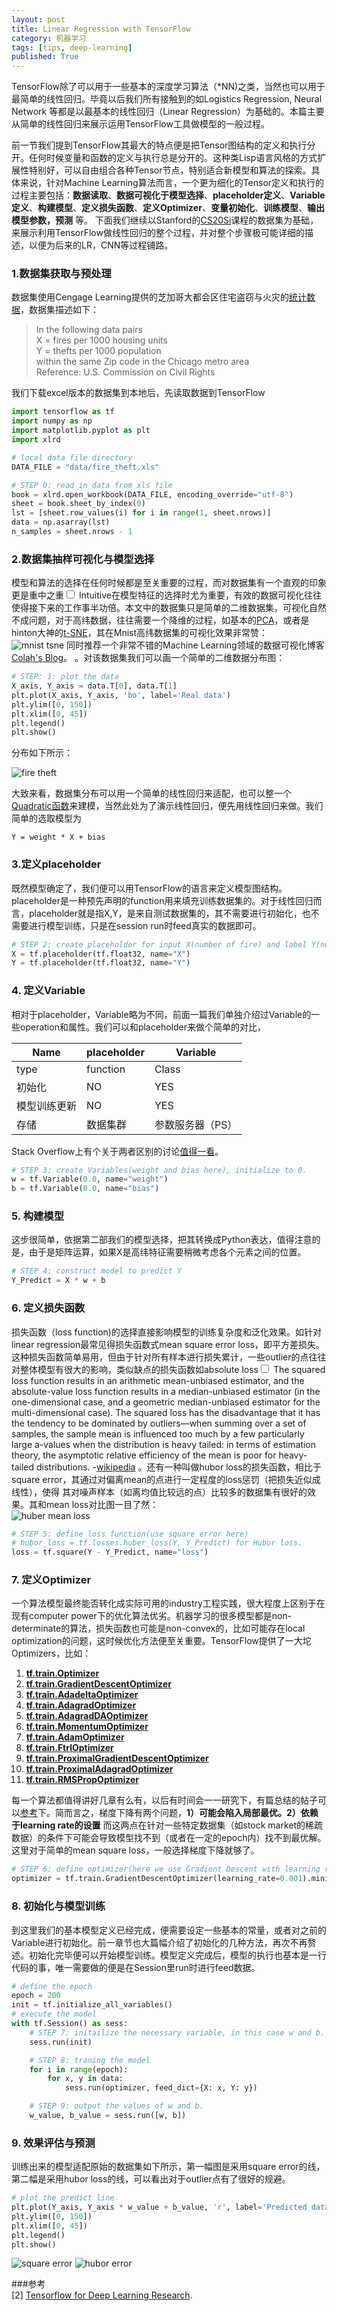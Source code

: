 ```yaml
---
layout: post
title: Linear Regression with TensorFlow
category: 机器学习
tags: [tips, deep-learning]
published: True
---
```

TensorFlow除了可以用于一些基本的深度学习算法（\*NN)之类，当然也可以用于最简单的线性回归。毕竟以后我们所有接触到的如Logistics Regression, Neural Network 等都是以最基本的线性回归（Linear Regression）为基础的。本篇主要从简单的线性回归来展示运用TensorFlow工具做模型的一般过程。

<!--more-->
前一节我们提到TensorFlow其最大的特点便是把Tensor图结构的定义和执行分开。任何时候变量和函数的定义与执行总是分开的。这种类Lisp语言风格的方式扩展性特别好，可以自由组合各种Tensor节点，特别适合新模型和算法的探索。具体来说，针对Machine Learning算法而言，一个更为细化的Tensor定义和执行的过程主要包括：**数据读取**、**数据可视化于模型选择**、**placeholder定义**、**Variable定义**、**构建模型**、**定义损失函数**、**定义Optimizer**、**变量初始化**、**训练模型**、**输出模型参数，预测** 等。
下面我们继续以Stanford的[CS20Si](https://web.stanford.edu/class/cs20si/)课程的数据集为基础，来展示利用TensorFlow做线性回归的整个过程，并对整个步骤极可能详细的描述，以便为后来的LR，CNN等过程铺路。

### 1.数据集获取与预处理
数据集使用Cengage Learning提供的芝加哥大都会区住宅盗窃与火灾的[统计数据](http://college.cengage.com/mathematics/brase/understandable_statistics/7e/students/datasets/slr/frames/slr05.html)，数据集描述如下：

>In the following data pairs  
X = fires per 1000 housing units  
Y = thefts per 1000 population    
within the same Zip code in the Chicago metro area  
Reference: U.S. Commission on Civil Rights   

我们下载excel版本的数据集到本地后，先读取数据到TensorFlow

```python
import tensorflow as tf
import numpy as np
import matplotlib.pyplot as plt
import xlrd

# local data file directory
DATA_FILE = "data/fire_theft.xls"

# STEP 0: read in data from xls file
book = xlrd.open_workbook(DATA_FILE, encoding_override="utf-8")
sheet = book.sheet_by_index(0)
lst = [sheet.row_values(i) for i in range(1, sheet.nrows)]
data = np.asarray(lst)
n_samples = sheet.nrows - 1
```

### 2.数据集抽样可视化与模型选择
模型和算法的选择在任何时候都是至关重要的过程，而对数据集有一个直观的印象更是重中之重<label for="sn-1" class="margin-toggle sidenote-number"></label><input type="checkbox" id="sn-1" class="margin-toggle"/>
<span class="sidenote">
Intuitive在模型特征的选择时尤为重要，有效的数据可视化往往使得接下来的工作事半功倍。本文中的数据集只是简单的二维数据集，可视化自然不成问题，对于高纬数据，往往需要一个降维的过程，如基本的[PCA](https://en.wikipedia.org/wiki/Principal_component_analysis)，或者是hinton大神的[t-SNE](https://en.wikipedia.org/wiki/T-distributed_stochastic_neighbor_embedding)，其在Mnist高纬数据集的可视化效果非常赞：  
![mnist tsne]({{site.cdnurl}}/assets/img/post/mnist_tsne.png)
同时推荐一个非常不错的Machine Learning领域的数据可视化博客[Colah's Blog](http://colah.github.io/)。
</span>。对该数据集我们可以画一个简单的二维数据分布图：

```python
# STEP: 1: plot the data
X_axis, Y_axis = data.T[0], data.T[1]
plt.plot(X_axis, Y_axis, 'bo', label='Real data')
plt.ylim([0, 150])
plt.xlim([0, 45])
plt.legend()
plt.show()
```
分布如下所示：

![fire theft]({{site.cdnurl}}/assets/img/post/fire_theft_catter.png)

大致来看，数据集分布可以用一个简单的线性回归来适配，也可以整一个[Quadratic函数](https://en.wikipedia.org/wiki/Quadratic_function)来建模，当然此处为了演示线性回归，便先用线性回归来做。我们简单的选取模型为

```
Y = weight * X + bias
```
### 3.定义placeholder
既然模型确定了，我们便可以用TensorFlow的语言来定义模型图结构。placeholder是一种预先声明的function用来填充训练数据集的。对于线性回归而言，placeholder就是指X,Y，是来自测试数据集的，其不需要进行初始化，也不需要进行模型训练，只是在session run时feed真实的数据即可。

```python
# STEP 2: create placeholder for input X(number of fire) and label Y(number of theft)
X = tf.placeholder(tf.float32, name="X")
Y = tf.placeholder(tf.float32, name="Y")
```

### 4. 定义Variable
相对于placeholder，Variable略为不同，前面一篇我们单独介绍过Variable的一些operation和属性。我们可以和placeholder来做个简单的对比，

Name         | placeholder | Variable
-------------|-------------|-----------------
type         | function    | Class
初始化        | NO          | YES
模型训练更新   | NO          | YES
存储          | 数据集群    | 参数服务器（PS）

Stack Overflow上有个关于两者区别的讨论[值得一看](https://stackoverflow.com/questions/36693740/whats-the-difference-between-tf-placeholder-and-tf-variable)。

```python
# STEP 3: create Variables(weight and bias here), initialize to 0.
w = tf.Variable(0.0, name="weight")
b = tf.Variable(0.0, name="bias")
```

### 5. 构建模型
这步很简单，依据第二部我们的模型选择，把其转换成Python表达，值得注意的是，由于是矩阵运算，如果X是高纬特征需要稍微考虑各个元素之间的位置。

```python
# STEP 4: construct model to predict Y
Y_Predict = X * w + b
```

### 6. 定义损失函数
损失函数（loss function)的选择直接影响模型的训练复杂度和泛化效果。如针对linear regression最常见得损失函数式mean square error loss，即平方差损失。这种损失函数简单易用，但由于针对所有样本进行损失累计，一些outlier的点往往对整体模型有很大的影响，类似缺点的损失函数如absolute loss<label for="sn-1" class="margin-toggle sidenote-number"></label><input type="checkbox" id="sn-1" class="margin-toggle"/>
<span class="sidenote">
The squared loss function results in an arithmetic mean-unbiased estimator, and the absolute-value loss function results in a median-unbiased estimator (in the one-dimensional case, and a geometric median-unbiased estimator for the multi-dimensional case). The squared loss has the disadvantage that it has the tendency to be dominated by outliers—when summing over a set of samples, the sample mean is influenced too much by a few particularly large a-values when the distribution is heavy tailed: in terms of estimation theory, the asymptotic relative efficiency of the mean is poor for heavy-tailed distributions. -[wikipedia](https://en.wikipedia.org/wiki/Huber_loss)
</span>
。还有一种叫做hubor loss的损失函数，相比于square error，其通过对偏离mean的点进行一定程度的loss惩罚（把损失近似成线性），使得
其对噪声样本（如离均值比较远的点）比较多的数据集有很好的效果。其和mean loss对比图一目了然：   
![huber mean loss]({{site.cdnurl}}/assets/img/post/huber_mean_loss_cmp.png)

```python
# STEP 5: define loss function(use square error here)
# hubor_loss = tf.losses.huber_loss(Y, Y_Predict) for Hubor loss.
loss = tf.square(Y - Y_Predict, name="loss")
```

### 7. 定义Optimizer
一个算法模型最终能否转化成实际可用的industry工程实践，很大程度上区别于在现有computer power下的优化算法优劣。机器学习的很多模型都是non-determinate的算法，损失函数也可能是non-convex的，比如可能存在local optimization的问题，这时候优化方法便至关重要。TensorFlow提供了一大坨Optimizers，比如：

1. [**tf.train.Optimizer**](https://www.tensorflow.org/api_docs/python/tf/train/Optimizer)
2. [**tf.train.GradientDescentOptimizer**](https://www.tensorflow.org/api_docs/python/tf/train/GradientDescentOptimizer)
3. [**tf.train.AdadeltaOptimizer**](https://www.tensorflow.org/api_docs/python/tf/train/AdadeltaOptimizer)
4. [**tf.train.AdagradOptimizer**](https://www.tensorflow.org/api_docs/python/tf/train/AdagradOptimizer)
5. [**tf.train.AdagradDAOptimizer**](https://www.tensorflow.org/api_docs/python/tf/train/AdagradDAOptimizer)
6. [**tf.train.MomentumOptimizer**](https://www.tensorflow.org/api_docs/python/tf/train/MomentumOptimizer)
7. [**tf.train.AdamOptimizer**](https://www.tensorflow.org/api_docs/python/tf/train/AdamOptimizer)
8. [**tf.train.FtrlOptimizer**](https://www.tensorflow.org/api_docs/python/tf/train/FtrlOptimizer)
9. [**tf.train.ProximalGradientDescentOptimizer**](https://www.tensorflow.org/api_docs/python/tf/train/ProximalGradientDescentOptimizer)
10. [**tf.train.ProximalAdagradOptimizer**](https://www.tensorflow.org/api_docs/python/tf/train/ProximalAdagradOptimizer)
11. [**tf.train.RMSPropOptimizer**](https://www.tensorflow.org/api_docs/python/tf/train/RMSPropOptimizer)

每一个算法都值得讲好几章有么有，以后有时间会一一研究下，有篇总结的帖子可以[参考](https://smist08.wordpress.com/2016/10/04/the-road-to-tensorflow-part-10-more-on-optimization/)下。简而言之，梯度下降有两个问题，**1）可能会陷入局部最优。2）依赖于learning rate的设置** 而这两点在针对一些特定数据集（如stock market的稀疏数据）的条件下可能会导致模型找不到（或者在一定的epoch内）找不到最优解。这里对于简单的mean square loss，一般选择梯度下降就够了。

```python
# STEP 6: define optimizer(here we use Gradient Descent with learning rate of 0.001)
optimizer = tf.train.GradientDescentOptimizer(learning_rate=0.001).minimize(loss)
```

### 8. 初始化与模型训练
到这里我们的基本模型定义已经完成，便需要设定一些基本的常量，或者对之前的Variable进行初始化。前一章节也大篇幅介绍了初始化的几种方法，再次不再赘述。初始化完毕便可以开始模型训练。模型定义完成后，模型的执行也基本是一行代码的事，唯一需要做的便是在Session里run时进行feed数据。

```python
# define the epoch
epoch = 200
init = tf.initialize_all_variables()
# execute the model
with tf.Session() as sess:
    # STEP 7: initailize the necessary variable, in this case w and b.
    sess.run(init)

    # STEP 8: traning the model
    for i in range(epoch):
        for x, y in data:
            sess.run(optimizer, feed_dict={X: x, Y: y})

    # STEP 9: output the values of w and b.
    w_value, b_value = sess.run([w, b])

```

### 9. 效果评估与预测
训练出来的模型适配原始的数据集如下所示，第一幅图是采用square error的线，第二幅是采用hubor loss的线，可以看出对于outlier点有了很好的规避。

```python
# plot the predict line.
plt.plot(Y_axis, Y_axis * w_value + b_value, 'r', label='Predicted data')
plt.ylim([0, 150])
plt.xlim([0, 45])
plt.legend()
plt.show()
```

![square error]({{site.cdnurl}}/assets/img/post/fire_theft_lr.png)
![hubor error]({{site.cdnurl}}/assets/img/post/hubor_loss.png)

###参考  
[2] [Tensorflow for Deep Learning Research](https://web.stanford.edu/class/cs20si/syllabus.html).  
